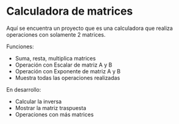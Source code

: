 # Calculadora de matrices

Aquí se encuentra un proyecto que es una calculadora que realiza operaciones con solamente 2 matrices.

Funciones:
- Suma, resta, multiplica matrices
- Operación con Escalar de matriz A y B
- Operación con Exponente de matriz A y B
- Muestra todas las operaciones realizadas

En desarrollo:
- Calcular la inversa
- Mostrar la matriz traspuesta
- Operaciones con más matrices
